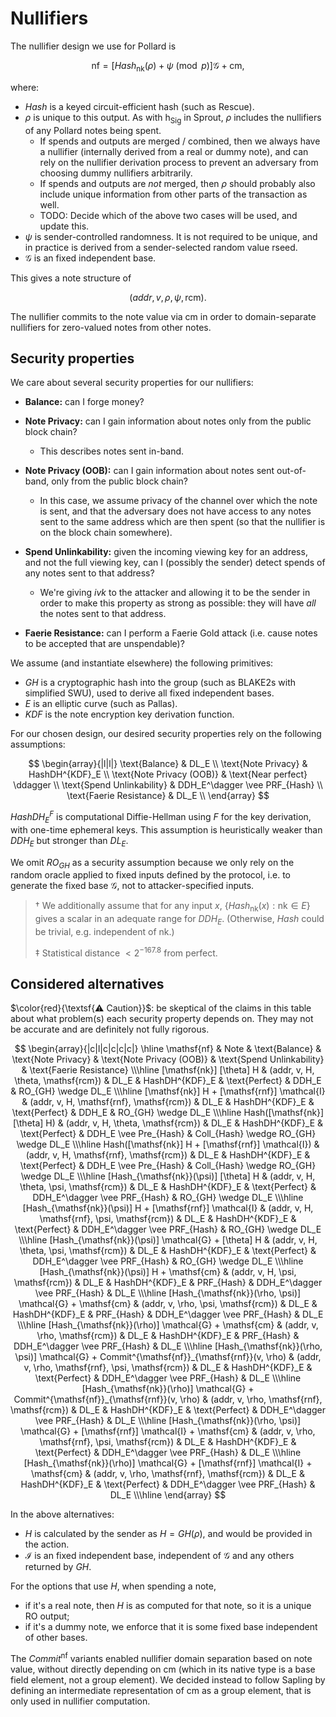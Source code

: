 # Nullifiers

The nullifier design we use for Pollard is

$$\mathsf{nf} = [Hash_{\mathsf{nk}}(\rho) + \psi \pmod{p}] \mathcal{G} + \mathsf{cm},$$

where:
- $Hash$ is a keyed circuit-efficient hash (such as Rescue).
- $\rho$ is unique to this output. As with $\mathsf{h_{Sig}}$ in Sprout, $\rho$ includes
  the nullifiers of any Pollard notes being spent.
  - If spends and outputs are merged / combined, then we always have a nullifier
    (internally derived from a real or dummy note), and can rely on the nullifier
    derivation process to prevent an adversary from choosing dummy nullifiers arbitrarily.
  - If spends and outputs are *not* merged, then $\rho$ should probably also include
    unique information from other parts of the transaction as well.
  - TODO: Decide which of the above two cases will be used, and update this.
- $\psi$ is sender-controlled randomness. It is not required to be unique, and in practice
  is derived from a sender-selected random value $\mathsf{rseed}$.
- $\mathcal{G}$ is an fixed independent base.

This gives a note structure of

$$(addr, v, \rho, \psi, \mathsf{rcm}).$$

The nullifier commits to the note value via $\mathsf{cm}$ in order to domain-separate
nullifiers for zero-valued notes from other notes.

## Security properties

We care about several security properties for our nullifiers:

- **Balance:** can I forge money?

- **Note Privacy:** can I gain information about notes only from the public block chain?
  - This describes notes sent in-band.

- **Note Privacy (OOB):** can I gain information about notes sent out-of-band, only from
  the public block chain?
  - In this case, we assume privacy of the channel over which the note is sent, and that
    the adversary does not have access to any notes sent to the same address which are
    then spent (so that the nullifier is on the block chain somewhere).

- **Spend Unlinkability:** given the incoming viewing key for an address, and not the full
  viewing key, can I (possibly the sender) detect spends of any notes sent to that address?
  - We're giving $ivk$ to the attacker and allowing it to be the sender in order to make
    this property as strong as possible: they will have *all* the notes sent to that
    address.

- **Faerie Resistance:** can I perform a Faerie Gold attack (i.e. cause notes to be
  accepted that are unspendable)?

We assume (and instantiate elsewhere) the following primitives:

- $GH$ is a cryptographic hash into the group (such as BLAKE2s with simplified SWU), used
  to derive all fixed independent bases.
- $E$ is an elliptic curve (such as Pallas).
- $KDF$ is the note encryption key derivation function.

For our chosen design, our desired security properties rely on the following assumptions:

$$
\begin{array}{|l|l|}
\text{Balance} & DL_E \\
\text{Note Privacy} & HashDH^{KDF}_E \\
\text{Note Privacy (OOB)} & \text{Near perfect} \ddagger \\
\text{Spend Unlinkability} & DDH_E^\dagger \vee PRF_{Hash} \\
\text{Faerie Resistance} & DL_E \\
\end{array}
$$

$HashDH^{F}_E$ is computational Diffie-Hellman using $F$ for the key derivation, with
one-time ephemeral keys. This assumption is heuristically weaker than $DDH_E$ but stronger
than $DL_E$.

We omit $RO_{GH}$ as a security assumption because we only rely on the random oracle
applied to fixed inputs defined by the protocol, i.e. to generate the fixed base
$\mathcal{G}$, not to attacker-specified inputs.

> $\dagger$ We additionally assume that for any input $x$, $\{Hash_{\mathsf{nk}}(x) :
> \mathsf{nk} \in E\}$ gives a scalar in an adequate range for $DDH_E$. (Otherwise, $Hash$
> could be trivial, e.g. independent of $\mathsf{nk}$.)
>
> $\ddagger$ Statistical distance $< 2^{-167.8}$ from perfect.

## Considered alternatives

$\color{red}{\textsf{⚠ Caution}}$: be skeptical of the claims in this table about what
problem(s) each security property depends on. They may not be accurate and are definitely
not fully rigorous.

$$
\begin{array}{|c|l|c|c|c|c|}
\hline
\mathsf{nf} & Note & \text{Balance} & \text{Note Privacy} & \text{Note Privacy (OOB)} & \text{Spend Unlinkability} & \text{Faerie Resistance} \\\hline
[\mathsf{nk}] [\theta] H & (addr, v, H, \theta, \mathsf{rcm}) & DL_E & HashDH^{KDF}_E & \text{Perfect} & DDH_E & RO_{GH} \wedge DL_E \\\hline
[\mathsf{nk}] H + [\mathsf{rnf}] \mathcal{I} & (addr, v, H, \mathsf{rnf}, \mathsf{rcm}) & DL_E & HashDH^{KDF}_E & \text{Perfect} & DDH_E & RO_{GH} \wedge DL_E \\\hline
Hash([\mathsf{nk}] [\theta] H) & (addr, v, H, \theta, \mathsf{rcm}) & DL_E & HashDH^{KDF}_E & \text{Perfect} & DDH_E \vee Pre_{Hash} & Coll_{Hash} \wedge RO_{GH} \wedge DL_E \\\hline
Hash([\mathsf{nk}] H + [\mathsf{rnf}] \mathcal{I}) & (addr, v, H, \mathsf{rnf}, \mathsf{rcm}) & DL_E & HashDH^{KDF}_E & \text{Perfect} & DDH_E \vee Pre_{Hash} & Coll_{Hash} \wedge RO_{GH} \wedge DL_E \\\hline
[Hash_{\mathsf{nk}}(\psi)] [\theta] H & (addr, v, H, \theta, \psi, \mathsf{rcm}) & DL_E & HashDH^{KDF}_E & \text{Perfect} & DDH_E^\dagger \vee PRF_{Hash} & RO_{GH} \wedge DL_E \\\hline
[Hash_{\mathsf{nk}}(\psi)] H + [\mathsf{rnf}] \mathcal{I} & (addr, v, H, \mathsf{rnf}, \psi, \mathsf{rcm}) & DL_E & HashDH^{KDF}_E & \text{Perfect} & DDH_E^\dagger \vee PRF_{Hash} & RO_{GH} \wedge DL_E \\\hline
[Hash_{\mathsf{nk}}(\psi)] \mathcal{G} + [\theta] H & (addr, v, H, \theta, \psi, \mathsf{rcm}) & DL_E & HashDH^{KDF}_E & \text{Perfect} & DDH_E^\dagger \vee PRF_{Hash} & RO_{GH} \wedge DL_E \\\hline
[Hash_{\mathsf{nk}}(\psi)] H + \mathsf{cm} & (addr, v, H, \psi, \mathsf{rcm}) & DL_E & HashDH^{KDF}_E & PRF_{Hash} & DDH_E^\dagger \vee PRF_{Hash} & DL_E \\\hline
[Hash_{\mathsf{nk}}(\rho, \psi)] \mathcal{G} + \mathsf{cm} & (addr, v, \rho, \psi, \mathsf{rcm}) & DL_E & HashDH^{KDF}_E & PRF_{Hash} & DDH_E^\dagger \vee PRF_{Hash} & DL_E \\\hline
[Hash_{\mathsf{nk}}(\rho)] \mathcal{G} + \mathsf{cm} & (addr, v, \rho, \mathsf{rcm}) & DL_E & HashDH^{KDF}_E & PRF_{Hash} & DDH_E^\dagger \vee PRF_{Hash} & DL_E \\\hline
[Hash_{\mathsf{nk}}(\rho, \psi)] \mathcal{G} + Commit^{\mathsf{nf}}_{\mathsf{rnf}}(v, \rho) & (addr, v, \rho, \mathsf{rnf}, \psi, \mathsf{rcm}) & DL_E & HashDH^{KDF}_E & \text{Perfect} & DDH_E^\dagger \vee PRF_{Hash} & DL_E \\\hline
[Hash_{\mathsf{nk}}(\rho)] \mathcal{G} + Commit^{\mathsf{nf}}_{\mathsf{rnf}}(v, \rho) & (addr, v, \rho, \mathsf{rnf}, \mathsf{rcm}) & DL_E & HashDH^{KDF}_E & \text{Perfect} & DDH_E^\dagger \vee PRF_{Hash} & DL_E \\\hline
[Hash_{\mathsf{nk}}(\rho, \psi)] \mathcal{G} + [\mathsf{rnf}] \mathcal{I} + \mathsf{cm} & (addr, v, \rho, \mathsf{rnf}, \psi, \mathsf{rcm}) & DL_E & HashDH^{KDF}_E & \text{Perfect} & DDH_E^\dagger \vee PRF_{Hash} & DL_E \\\hline
[Hash_{\mathsf{nk}}(\rho)] \mathcal{G} + [\mathsf{rnf}] \mathcal{I} + \mathsf{cm} & (addr, v, \rho, \mathsf{rnf}, \mathsf{rcm}) & DL_E & HashDH^{KDF}_E & \text{Perfect} & DDH_E^\dagger \vee PRF_{Hash} & DL_E \\\hline
\end{array}
$$

In the above alternatives:
- $H$ is calculated by the sender as $H = GH(\rho)$, and would be provided in the action.
- $\mathcal{I}$ is an fixed independent base, independent of $\mathcal{G}$ and any others
  returned by $GH$.

For the options that use $H$, when spending a note,
- if it's a real note, then $H$ is as computed for that note, so it is a unique RO output;
- if it's a dummy note, we enforce that it is some fixed base independent of other bases.

The $Commit^{\mathsf{nf}}$ variants enabled nullifier domain separation based on note
value, without directly depending on $\mathsf{cm}$ (which in its native type is a base
field element, not a group element). We decided instead to follow Sapling by defining an
intermediate representation of $\mathsf{cm}$ as a group element, that is only used in
nullifier computation.
